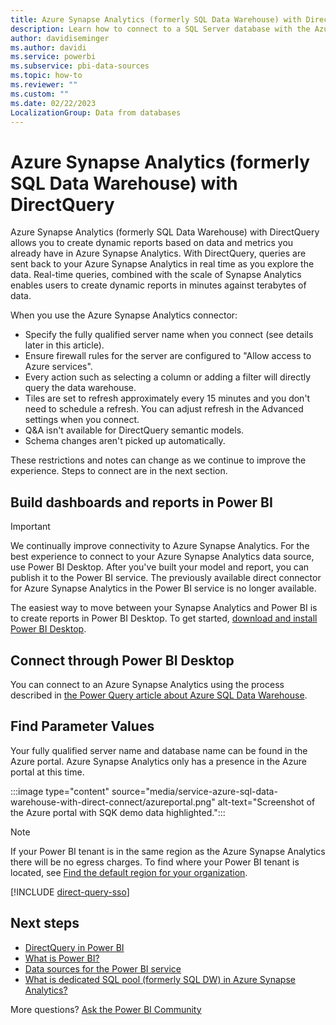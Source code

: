 ```yaml
---
title: Azure Synapse Analytics (formerly SQL Data Warehouse) with DirectQuery
description: Learn how to connect to a SQL Server database with the Azure Synapse Analytics connector in Power BI Desktop.
author: davidiseminger
ms.author: davidi
ms.service: powerbi
ms.subservice: pbi-data-sources
ms.topic: how-to
ms.reviewer: ""
ms.custom: ""
ms.date: 02/22/2023
LocalizationGroup: Data from databases
---
```


# Azure Synapse Analytics (formerly SQL Data Warehouse) with DirectQuery

Azure Synapse Analytics (formerly SQL Data Warehouse) with DirectQuery allows you to create dynamic reports based on data and metrics you already have in Azure Synapse Analytics. With DirectQuery, queries are sent back to your Azure Synapse Analytics in real time as you explore the data. Real-time queries, combined with the scale of Synapse Analytics enables users to create dynamic reports in minutes against terabytes of data.

When you use the Azure Synapse Analytics connector:

* Specify the fully qualified server name when you connect (see details later in this article).
* Ensure firewall rules for the server are configured to "Allow access to Azure services".
* Every action such as selecting a column or adding a filter will directly query the data warehouse.
* Tiles are set to refresh approximately every 15 minutes and you don't need to schedule a refresh.  You can adjust refresh in the Advanced settings when you connect.
* Q&A isn't available for DirectQuery semantic models.
* Schema changes aren't picked up automatically.

These restrictions and notes can change as we continue to improve the experience. Steps to connect are in the next section.

## Build dashboards and reports in Power BI

> [!IMPORTANT]
> We continually improve connectivity to Azure Synapse Analytics. For the best experience to connect to your Azure Synapse Analytics data source, use Power BI Desktop. After you've built your model and report, you can publish it to the Power BI service. The previously available direct connector for Azure Synapse Analytics in the Power BI service is no longer available.

The easiest way to move between your Synapse Analytics and Power BI is to create reports in Power BI Desktop. To get started, [download and install Power BI Desktop](../fundamentals/desktop-get-the-desktop.md).

## Connect through Power BI Desktop

You can connect to an Azure Synapse Analytics using the process described in [the Power Query article about Azure SQL Data Warehouse](/power-query/connectors/azure-sql-data-warehouse).

## Find Parameter Values

Your fully qualified server name and database name can be found in the Azure portal. Azure Synapse Analytics only has a presence in the Azure portal at this time.

:::image type="content" source="media/service-azure-sql-data-warehouse-with-direct-connect/azureportal.png" alt-text="Screenshot of the Azure portal with SQK demo data highlighted.":::

> [!NOTE]
> If your Power BI tenant is in the same region as the Azure Synapse Analytics there will be no egress charges. To find where your Power BI tenant is located, see [Find the default region for your organization](../admin/service-admin-where-is-my-tenant-located.md).

[!INCLUDE [direct-query-sso](../includes/direct-query-sso.md)]

## Next steps

* [DirectQuery in Power BI](desktop-directquery-about.md)
* [What is Power BI?](../fundamentals/power-bi-overview.md)  
* [Data sources for the Power BI service](service-get-data.md)  
* [What is dedicated SQL pool (formerly SQL DW) in Azure Synapse Analytics?](/azure/sql-data-warehouse/sql-data-warehouse-overview-what-is/)

More questions? [Ask the Power BI Community](https://community.powerbi.com/)
